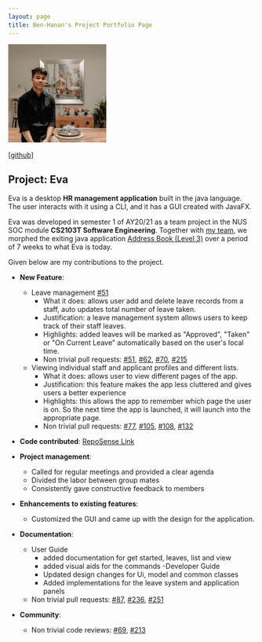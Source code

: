 ```yaml
---
layout: page
title: Ben-Hanan's Project Portfolio Page
---
```

<img src="../images/ben-hanan.png" width="200px">

[[github](http://github.com/Ben-Hanan)]

## Project: Eva

Eva is a desktop **HR management application** built in the java language. 
The user interacts with it using a CLI, and it has a GUI created with JavaFX.

Eva was developed in semester 1 of AY20/21 as a team project in the NUS SOC module **CS2103T Software Engineering**.
Together with [my team](https://ay2021s1-cs2103t-w13-1.github.io/tp/AboutUs.html), we morphed the exiting java application
[Address Book (Level 3)](https://se-education.org/addressbook-level3/) over a period of 7 weeks to what Eva is today.

Given below are my contributions to the project.

* **New Feature**:
    - Leave management [#51](https://github.com/AY2021S1-CS2103T-W13-1/tp/pull/51)
        - What it does: allows user add and delete leave records from a staff, auto updates total number of leave taken.
        - Justification: a leave management system allows users to keep track of their staff leaves.
        - Highlights: added leaves will be marked as "Approved", "Taken" or "On Current Leave" automatically based on the user's local time.
        - Non trivial pull requests: [#51](https://github.com/AY2021S1-CS2103T-W13-1/tp/pull/51), [#62](https://github.com/AY2021S1-CS2103T-W13-1/tp/pull/62), [#70](https://github.com/AY2021S1-CS2103T-W13-1/tp/pull/70), [#215](https://github.com/AY2021S1-CS2103T-W13-1/tp/pull/215)
    - Viewing individual staff and applicant profiles and different lists.
        - What it does: allows user to view different pages of the app.
        - Justification: this feature makes the app less cluttered and gives users a better experience
        - Highlights: this allows the app to remember which page the user is on. So the next time the app is launched, it will launch into the appropriate page.
        - Non trivial pull requests: [#77](https://github.com/AY2021S1-CS2103T-W13-1/tp/pull/77), [#105](https://github.com/AY2021S1-CS2103T-W13-1/tp/pull/105), [#108](https://github.com/AY2021S1-CS2103T-W13-1/tp/pull/108), [#132](https://github.com/AY2021S1-CS2103T-W13-1/tp/pull/132)

* **Code contributed**: 
[RepoSense Link](https://nus-cs2103-ay2021s1.github.io/tp-dashboard/#breakdown=true&search=&sort=groupTitle&sortWithin=title&since=2020-08-14&timeframe=commit&mergegroup=&groupSelect=groupByRepos&checkedFileTypes=docs~functional-code~test-code~other&tabOpen=true&tabType=authorship&tabAuthor=Ben-Hanan&tabRepo=AY2021S1-CS2103T-W13-1%2Ftp%5Bmaster%5D&authorshipIsMergeGroup=false&authorshipFileTypes=docs~functional-code~test-code~other)

* **Project management**:
    - Called for regular meetings and provided a clear agenda
    - Divided the labor between group mates
    - Consistently gave constructive feedback to members

* **Enhancements to existing features**:
    - Customized the GUI and came up with the design for the application.

* **Documentation**:
    - User Guide
        - added documentation for get started, leaves, list and view
        - added visual aids for the commands
    -Developer Guide
        - Updated design changes for Ui, model and common classes
        - Added implementations for the leave system and application panels
    - Non trivial pull requests: [#87](https://github.com/AY2021S1-CS2103T-W13-1/tp/pull/87), [#236](https://github.com/AY2021S1-CS2103T-W13-1/tp/pull/236), [#251](https://github.com/AY2021S1-CS2103T-W13-1/tp/pull/251)

* **Community**:

    - Non trivial code reviews: [#69](https://github.com/AY2021S1-CS2103T-W13-1/tp/pull/69), [#213](https://github.com/AY2021S1-CS2103T-W13-1/tp/pull/213)
